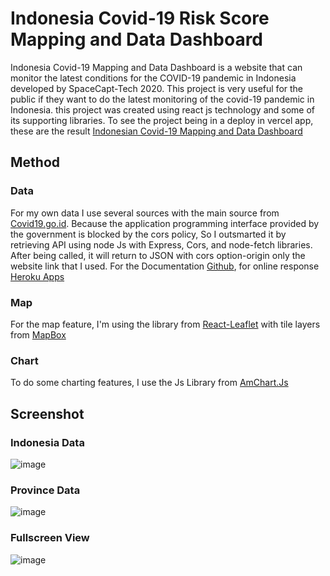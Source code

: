 # Indonesia Covid-19 Risk Score Mapping and Data Dashboard

Indonesia Covid-19 Mapping and Data Dashboard is a website that can monitor the latest conditions for the COVID-19 pandemic in Indonesia developed by SpaceCapt-Tech 2020. This project is very useful for the public if they want to do the latest monitoring of the covid-19 pandemic in Indonesia. this project was created using react js technology and some of its supporting libraries. To see the project being in a deploy in vercel app, these are the result <a href="https://indonesia-covid-mapping-react.vercel.app/" target="_blank">Indonesian Covid-19 Mapping and Data Dashboard</a>

## Method

### Data

For my own data I use several sources with the main source from <a href="https://covid19.go.id/dokumentasi-api" target="_blank">Covid19.go.id</a>. Because the application programming interface provided by the government is blocked by the cors policy, So I outsmarted it by retrieving API using node Js with Express, Cors, and node-fetch libraries. After being called, it will return to JSON with cors option-origin only the website link that I used. For the Documentation <a href="https://github.com/zulkarnaenfhr/api-covid-indonesia" target="_blank">Github</a>, for online response <a href="https://api-covid-indonesia.herokuapp.com/" target="_blank">Heroku Apps</a>

### Map

For the map feature, I'm using the library from <a href="https://react-leaflet.js.org/" target="_blank">React-Leaflet</a> with tile layers from <a href="https://www.mapbox.com/" target="_blank">MapBox</a>

### Chart

To do some charting features, I use the Js Library from <a href="https://www.amcharts.com/" target="_blank">AmChart.Js</a>

## Screenshot

### Indonesia Data

![image](https://user-images.githubusercontent.com/71364128/177536862-00843811-dd51-4440-a70c-7382b684da18.png)

### Province Data
![image](https://user-images.githubusercontent.com/71364128/177536912-4ef51201-2e2b-49a8-9e28-463e20809507.png)

### Fullscreen View

![image](https://user-images.githubusercontent.com/71364128/177536949-6b8ab374-912d-4914-95ee-e37f13db64ed.png)
